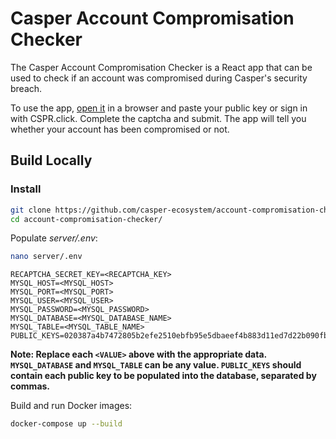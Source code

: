 # Casper Account Compromisation Checker

The Casper Account Compromisation Checker is a React app that can be used to check if an account was compromised during Casper's security breach.

To use the app, [open it]() in a browser and paste your public key or sign in with CSPR.click. Complete the captcha and submit. The app will tell you whether your account has been compromised or not.

## Build Locally

### Install

```bash
git clone https://github.com/casper-ecosystem/account-compromisation-checker.git
cd account-compromisation-checker/
```

Populate *server/.env*:

```bash
nano server/.env
```

```
RECAPTCHA_SECRET_KEY=<RECAPTCHA_KEY>
MYSQL_HOST=<MYSQL_HOST>
MYSQL_PORT=<MYSQL_PORT>
MYSQL_USER=<MYSQL_USER>
MYSQL_PASSWORD=<MYSQL_PASSWORD>
MYSQL_DATABASE=<MYSQL_DATABASE_NAME>
MYSQL_TABLE=<MYSQL_TABLE_NAME>
PUBLIC_KEYS=020387a4b7472805b2efe2510ebfb95e5dbaeef4b883d11ed7d22b090fb4455bad91,0172ca9275d3592ac7402b861879c94aea699db409940945de9d619a734c90d79d,01f24c679f4e3b2201a359c4233d6902e1e565a4a09a6ca36f9a8749f5e88fbbcf
```

**Note: Replace each `<VALUE>` above with the appropriate data. `MYSQL_DATABASE` and `MYSQL_TABLE` can be any value. `PUBLIC_KEYS` should contain each public key to be populated into the database, separated by commas.**

Build and run Docker images:

```bash
docker-compose up --build
```


